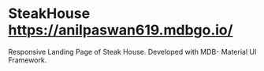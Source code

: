 # SteakHouse https://anilpaswan619.mdbgo.io/
Responsive Landing Page of Steak House. 
Developed with MDB- Material UI Framework.

